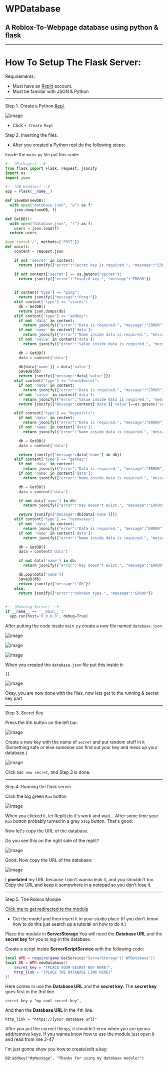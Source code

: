 # WPDatabase
## A Roblox-To-Webpage database using python & flask
-------------

# How To Setup The Flask Server:

Requirements:
- Must have an [Replit](https://replit.com/~) account.
- Must be familiar with JSON & Python

--------------------

Step 1. Create a Python [Repl](https://replit.com/~).

![image](https://user-images.githubusercontent.com/74603733/138714562-46a28540-c789-4d82-994c-21f6ca0f7471.png)

- Click `+ Create Repl`

Step 2. Inserting the files.
- After you created a Python repl do the following steps:

Inside the `main.py` file put this code:
```py
#-- [Packages] --#
from flask import Flask, request, jsonify
import os
import json

#-- [DB Handler] --#
app = Flask(__name__)

def SaveDB(newDB):
  with open("database.json", "w") as f:
    json.dump(newDB, f)

def GetDB():
  with open("database.json", "r") as f:
    users = json.load(f)
  return users

@app.route('/', methods=['POST'])
def main():
    content = request.json

    if not 'secret' in content:
      return jsonify({"error":"Secret key is required.", "message":"ERROR"})

    if not content['secret'] == os.getenv("secret"):
      return jsonify({"error":"Invalid key.", "message":"ERROR"})
    

    if content['type'] == "ping":
      return jsonify({"message":"Pong!"})
    elif content['type'] == "stores":
      db = GetDB()
      return json.dumps(db)
    elif content['type'] == "addkey":
      if not 'data' in content:
        return jsonify({"error":"Data is required.", "message":"ERROR"})
      if not 'name' in content['data']:
        return jsonify({"error":"Name inside data is required.", "message":"ERROR"})
      if not 'value' in content['data']:
        return jsonify({"error":"Value inside data is required.", "message":"ERROR"})

      db = GetDB()
      data = content['data']

      db[data['name']] = data['value']
      SaveDB(db)
      return jsonify({"message":data['value']})
    elif content['type'] == "checkSecret":
      if not 'data' in content:
        return jsonify({"error":"Data is required.", "message":"ERROR"})
      if not 'value' in content['data']:
        return jsonify({"error":"Value inside data is required.", "message":"ERROR"})
      return jsonify({"message":content['data']['value']==os.getenv("secret")})

    elif content['type'] == "keyexists":
      if not 'data' in content:
        return jsonify({"error":"Data is required.", "message":"ERROR"})
      if not 'name' in content['data']:
        return jsonify({"error":"Name inside data is required.", "message":"ERROR"})

      db = GetDB()
      data = content['data']

      return jsonify({"message":data['name'] in db})
    elif content['type'] == "getkey":
      if not 'data' in content:
        return jsonify({"error":"Data is required.", "message":"ERROR"})
      if not 'name' in content['data']:
        return jsonify({"error":"Name inside data is required.", "message":"ERROR"})

      db = GetDB()
      data = content['data']

      if not data['name'] in db:
        return jsonify({"error":"Key doesn't exist.", "message":"ERROR"})

      return jsonify({"message":db[data['name']]})
    elif content['type'] == "removekey":
      if not 'data' in content:
        return jsonify({"error":"Data is required.", "message":"ERROR"})
      if not 'name' in content['data']:
        return jsonify({"error":"Name inside data is required.", "message":"ERROR"})

      db = GetDB()
      data = content['data']

      if not data['name'] in db:
        return jsonify({"error":"Key doesn't exist.", "message":"ERROR"})

      db.pop(data['name'])
      SaveDB(db)
      return jsonify({"message":"OK"})
    else:
      return jsonify({"error":"Unknown type.", "message":"ERROR"})
    

#-- [Running Server] --#
if __name__ == '__main__':
  app.run(host='0.0.0.0', debug=True)
```

After putting the code inside `main.py` create a new file named `database.json`

![image](https://user-images.githubusercontent.com/74603733/138715380-839f80a5-c29d-4d59-84e8-cdc546cd0c59.png)

![image](https://user-images.githubusercontent.com/74603733/138715425-2834411d-6ca4-4f4e-9a05-667947e54422.png)

![image](https://user-images.githubusercontent.com/74603733/138715482-afa85cc0-47ac-49de-a4cc-b83495c33624.png)

When you created the `database.json` file put this inside it:
```
{}
```

![image](https://user-images.githubusercontent.com/74603733/138715854-f6ae20a0-f342-43e7-8d22-eff7e17e0e20.png)

Okay, you are now done with the files, now lets get to the running & secret key part

-----------------------------------
Step 3. Secret Key

Press the 5th button on the left bar.

![image](https://user-images.githubusercontent.com/74603733/138716182-3ecd29cf-d3cd-4fb0-8be2-5bd244e3cd21.png)

Create a new key with the name of `secret` and put random stuff in it (Something safe or else someone can find out your key and mess up your database.)

![image](https://user-images.githubusercontent.com/74603733/138716494-a964e52f-2317-44ee-b23b-6b127966255f.png)

Click `Add new secret`, and Step 3 is done.

--------------------------
Step 4. Running the flask server

Click the big green `Run` button 

![image](https://user-images.githubusercontent.com/74603733/138716970-29c07285-62c4-48f9-9f95-79d299ee965f.png)

When you clicked it, let Replit do it's work and wait...
After some time your `Run` button probably turned in a grey `Stop` button. That's good.

Now let's copy the URL of the database.

Do you see this on the right side of the replit?

![image](https://user-images.githubusercontent.com/74603733/138717522-89b3cf52-5ca4-482d-ac6f-23a412a1257d.png)

Good. Now copy the URL of the database:

![image](https://user-images.githubusercontent.com/74603733/138717662-aaa1d98b-6393-4077-84d8-25fbffedcc6b.png)

I **pixelated** my URL because I don't wanna leak it, and you shouldn't too.
Copy the URL and keep it somewhere in a notepad so you don't lose it.

--------------------------
Step 5. The Roblox Module

[Click me to get redirected to the module](https://www.roblox.com/library/7833314427/WPDatabase)
- Get the model and then insert it in your studio place (If you don't know how to do this just search up a tutorial on how to do it.)

Place the module in **ServerStorage**
You will need the **Database URL** and the **secret key** for you to log-in the database.

Create a script inside **ServerScriptService** with the following code:

```lua
local WPD = require(game:GetService("ServerStorage")['WPDatabase'])
local DB = WPD:newDatabase({
	secret_key = "[PLACE YOUR SECRET KEY HERE]",
	http_link = "[PLACE THE DATABASE LINK HERE]"
})
```

Here comes in use the **Database URL** and the **secret key**.
The **secret key** goes first in the 3rd line.
```
secret_key = "my cool secret key",
```
And then the **Database URL** in the 4th line.
```
http_link = "https://[your database url]"
```

After you put the correct things, it shouldn't error when you are gonna add/remove keys.
If you wanna know how to use the module just open it and read from line 2-47

I'm just gonna show you how to create/edit a key:
```
DB:addKey("MyMessage", "Thanks for using my database module!")
```
